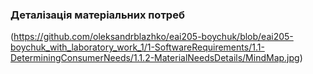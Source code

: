 ### Деталізація матеріальних потреб
(https://github.com/oleksandrblazhko/eai205-boychuk/blob/eai205-boychuk_with_laboratory_work_1/1-SoftwareRequirements/1.1-DeterminingConsumerNeeds/1.1.2-MaterialNeedsDetails/MindMap.jpg)
